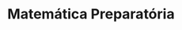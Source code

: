 ---
title: 'Matemática Preparatória'
author_name: 'Calvet de Magalhães'
year: y1960
origin: Portugal
type: book
tags: [non-fiction, education, math, illustration, textbook, pink]
ref: RS.010.0102
thumbnail_image_path: /images/RS.010.0102-matemática-preparatória-thumbnail.jpg
image_path: /images/RS.010.0102-matemática-preparatória-1.jpg
image2_path: /images/RS.010.0102-matemática-preparatória-2.jpg
layout: artifact_multi
---